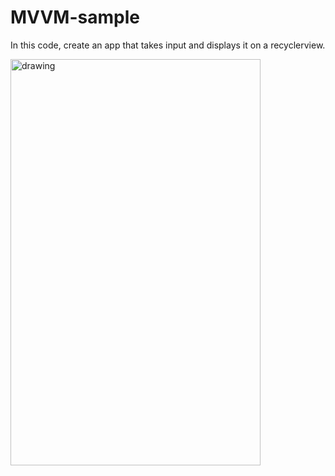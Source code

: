 # MVVM-sample

In this code, create an app that takes input and displays it on a recyclerview. 

<img src="https://user-images.githubusercontent.com/59848416/198891543-2ce85fea-5770-4700-8e44-2266375d2f0e.png" alt="drawing" width="400" height="650"/>
